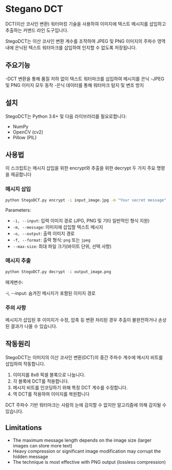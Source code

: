 # Stegano DCT

DCT(이산 코사인 변환) 워터마킹 기술을 사용하여 이미지에 텍스트 메시지를 삽입하고 추출하는 커맨드 라인 도구입니다.

StegoDCT는 이산 코사인 변환 계수를 조작하여 JPEG 및 PNG 이미지의 주파수 영역 내에 은닉된 텍스트 워터마크를 삽입하여 인지할 수 없도록 저장됩니다.

## 주요기능

-DCT 변환을 통해 품질 저하 없이 텍스트 워터마크를 십입하여 메시지를 은닉
-JPEG 및 PNG 이미지 모두 동작 -은닉 데이터를 통해 워터마크 탐지 및 변조 방지

## 설치

StegoDCT는 Python 3.6+ 및 다음 라이브러리를 필요로합니다:

- NumPy
- OpenCV (cv2)
- Pillow (PIL)

## 사용법

이 스크립트는 메시지 삽입을 위한 encrypt와 추출을 위한 decrypt 두 가지 주요 명령을 제공합니다

### 메시지 삽입

```bash
python StegoDCT.py encrypt -i input_image.jpg -m "Your secret message" -o output_image -f png
```

Parameters:

- `-i, --input`: 입력 이미지 경로 (JPG, PNG 및 기타 일반적인 형식 지원)
- `-m, --message`: 이미지에 삽입할 텍스트 메시지
- `-o, --output`: 출력 이미지 경로
- `-f, --format`: 출력 형식: `png` 또는 `jpeg`
- `--max-size`: 최대 파일 크기(바이트 단위, 선택 사항)

### 메시지 추출

```bash
python StegoDCT.py decrypt -i output_image.png
```

매게변수:

-i, --input: 숨겨진 메시지가 포함된 이미지 경로

### 주의 사항

메시지가 삽입된 후 이미지가 수정, 압축 등 변환 처리된 경우 추출이 불완전하거나 손상된 결과가 나올 수 있습니다.

## 작동원리

StegoDCT는 이미지의 이산 코사인 변환(DCT)의 중간 주파수 계수에 메시지 비트를 삽입하여 작동합니다.

1. 이미지를 8x8 픽셀 블록으로 나눕니다.
2. 각 블록에 DCT를 적용합니다.
3. 메시지 비트를 인코딩하기 위해 특정 DCT 계수를 수정합니다.
4. 역 DCT를 적용하여 이미지를 복원합니다

DCT 주파수 기반 워터마크는 사람의 눈에 감지할 수 없지만 알고리즘에 의해 감지될 수 있습니다.

## Limitations

- The maximum message length depends on the image size (larger images can store more text)
- Heavy compression or significant image modification may corrupt the hidden message
- The technique is most effective with PNG output (lossless compression)
